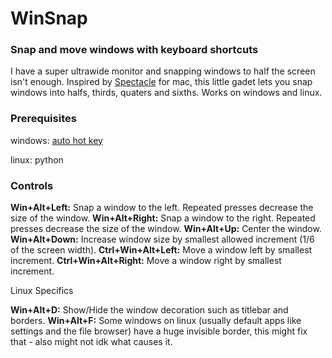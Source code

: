 # WinSnap
### Snap and move windows with keyboard shortcuts

I have a super ultrawide monitor and snapping windows to half the screen isn't enough.
Inspired by [Spectacle](https://www.spectacleapp.com/) for mac, this little gadet lets you snap windows into halfs, thirds, quaters and sixths.
Works on windows and linux.

### Prerequisites
 
windows: [auto hot key](https://www.autohotkey.com/)

linux: python

### Controls

**Win+Alt+Left:** Snap a window to the left. Repeated presses decrease the size of the window. 
**Win+Alt+Right:** Snap a window to the right. Repeated presses decrease the size of the window.
**Win+Alt+Up:** Center the window.
**Win+Alt+Down:** Increase window size by smallest allowed increment (1/6 of the screen width).
**Ctrl+Win+Alt+Left:** Move a window left by smallest increment.
**Ctrl+Win+Alt+Right:** Move a window right by smallest increment.

Linux Specifics

**Win+Alt+D:** Show/Hide the window decoration such as titlebar and borders. 
**Win+Alt+F:** Some windows on linux (usually default apps like settings and the file browser) have a huge invisible border, this might fix that - also might not idk what causes it.


